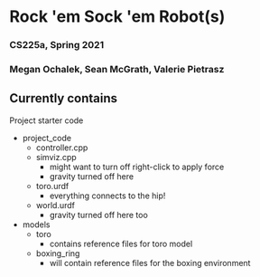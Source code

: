 # Rock 'em Sock 'em Robot(s)
### CS225a, Spring 2021
### Megan Ochalek, Sean McGrath, Valerie Pietrasz

## Currently contains
Project starter code
- project_code
  - controller.cpp
  - simviz.cpp
      - might want to turn off right-click to apply force
      - gravity turned off here
  - toro.urdf
      - everything connects to the hip!
  - world.urdf
      - gravity turned off here too
- models
  - toro
      - contains reference files for toro model
  - boxing_ring
      - will contain reference files for the boxing environment
